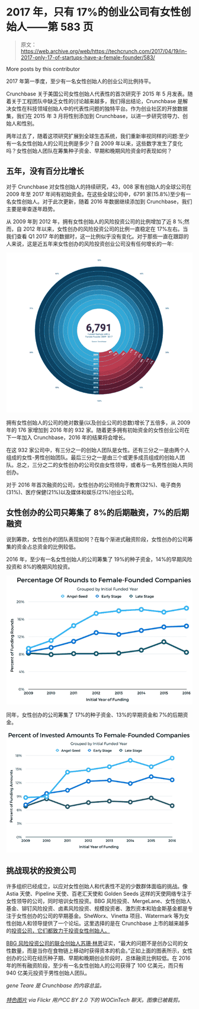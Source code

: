 # 2017 年，只有 17%的创业公司有女性创始人——第 583 页

> 原文：<https://web.archive.org/web/https://techcrunch.com/2017/04/19/in-2017-only-17-of-startups-have-a-female-founder/583/>

More posts by this contributor

2017 年第一季度，至少有一名女性创始人的创业公司比例持平。

Crunchbase 关于美国公司女性创始人代表性的首次研究于 2015 年 5 月发表。随着关于工程团队中缺乏女性的讨论越来越多，我们得出结论，Crunchbase 是解决女性在科技领域创始人中的代表性问题的独特平台。作为创业社区的开放数据集，我们在 2015 年 3 月将性别添加到 Crunchbase，以进一步研究领导力、创始人和性别。

两年过去了，随着这项研究扩展到全球生态系统，我们重新审视同样的问题:至少有一名女性创始人的公司比例是多少？自 2009 年以来，这些数字发生了变化吗？女性创始人团队在筹集种子资金、早期和晚期风险资金时表现如何？

## 五年，没有百分比增长

对于 Crunchbase 对女性创始人的持续研究，43，008 家有创始人的全球公司在 2009 年至 2017 年间有初始资金。在这些全球公司中，6791 家(15.8%)至少有一名女性创始人。对于此次更新，随着 2016 年数据继续添加到 Crunchbase，我们主要是审查逐年趋势。

从 2009 年到 2012 年，拥有女性创始人的风险投资公司的比例增加了近 8 %;然而，自 2012 年以来，女性创办的风险投资公司的比例一直稳定在 17%左右。当我们查看 Q1 2017 年的数据时，这一比例似乎没有变化。对于那些一直在跟踪的人来说，这是近五年来女性创办的风险投资创业公司没有任何增长的一年:

![](img/779a40ad3da1cb4391198d89f10b6610.png)

拥有女性创始人的公司的绝对数量(以及创业公司的总数)增长了五倍多，从 2009 年的 176 家增加到 2016 年的 932 家。随着更多拥有初始资金的女性创业公司在下一年加入 Crunchbase，2016 年的结果将会增长。

在这 932 家公司中，有三分之一的创始人团队是女性。还有三分之一是由两个人组成的女性-男性创始团队。最后三分之一是由三个或更多成员组成的创始人团队。总之，三分之二的女性创办的公司仅由女性领导，或者与一名男性创始人共同创办。

对于 2016 年首次融资的公司，女性创办的公司倾向于教育(32%)、电子商务(31%)、医疗保健(21%)以及媒体和娱乐(21%)创业公司。

## 女性创办的公司只筹集了 8%的后期融资，7%的后期融资

说到筹款，女性创办的团队表现如何？在每个渐进式融资阶段，女性创办的公司筹集的资金占总资金的比例较低。

2016 年，至少有一名女性创始人的公司筹集了 19%的种子资金，14%的早期风险投资和 8%的晚期风险投资。

![](img/6b4792fe6b9e1ee3a99889e3a41b6965.png)

同年，女性创办的公司筹集了 17%的种子资金、13%的早期资金和 7%的后期资金。

![](img/c0fcc0104299298d31a01011c2d9fafa.png)

## 挑战现状的投资公司

许多组织已经成立，以应对女性创始人和代表性不足的少数群体面临的挑战。像 Astia 天使、Pipeline 天使、百老汇天使和 Golden Seeds 这样的天使网络专注于女性领导的公司，同时培训女性投资。BBG 风险投资、MergeLane、女性创始人基金、铆钉风险投资、卤素风险投资、规模投资者、激烈资本和珀金斯基金都是专注于女性创办的公司的早期基金。SheWorx、Vinetta 项目、Watermark 等为女性创始人和领导提供了一个论坛。这里选择的是在 Crunchbase 上市的越来越多的[投资公司，它们都致力于投资女性创始人。](https://web.archive.org/web/20200306192748/https://www.crunchbase.com/app/lists/investor-firms-investing-in-female-and/cc0e72c4-edce-461b-979c-33b1af1c39bb/identifier?new=false)

[BBG 风险投资公司的联合创始人苏珊·林恩](https://web.archive.org/web/20200306192748/https://www.crunchbase.com/person/susan-lyne#/entity)证实，“最大的问题不是创办公司的女性数量，而是当你在食物链上移动时获得资本的机会。”正如上面的图表所示，女性创办的公司在经历种子期、早期和晚期创业阶段时，总体融资比例较低。在 2016 年的所有融资阶段，至少有一名女性创始人的公司获得了 100 亿美元，而只有 940 亿美元投资于男性创始人团队。

*gene Teare 是 Crunchbase 的内容总监。*

###### [特色图片](https://web.archive.org/web/20200306192748/https://www.flickr.com/photos/wocintechchat/25392519213/) via Flickr 用户CC BY 2.0 下的 WOCinTech 聊天。图像已被裁剪。